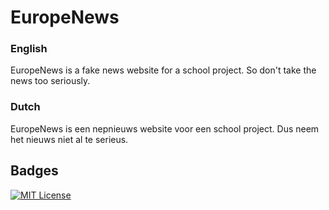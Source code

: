 
# EuropeNews

### English
EuropeNews is a fake news website for a school project. So don't take the news too seriously.
### Dutch
EuropeNews is een nepnieuws website voor een school project. Dus neem het nieuws niet al te serieus.


## Badges


[![MIT License](https://img.shields.io/badge/License-MIT-green.svg)](https://github.com/EuropeNews/europenews.github.io/blob/main/LICENSE)

